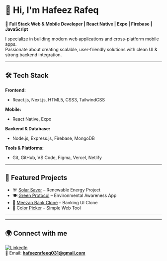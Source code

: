 # 👋 Hi, I'm Hafeez Rafeq  

🚀 **Full Stack Web & Mobile Developer | React Native | Expo | Firebase | JavaScript**  

I specialize in building modern web applications and cross-platform mobile apps.  
Passionate about creating scalable, user-friendly solutions with clean UI & strong backend integration.  

---

## 🛠️ Tech Stack

**Frontend:**  
- React.js, Next.js, HTML5, CSS3, TailwindCSS  

**Mobile:**  
- React Native, Expo  

**Backend & Database:**  
- Node.js, Express.js, Firebase, MongoDB  

**Tools & Platforms:**  
- Git, GitHub, VS Code, Figma, Vercel, Netlify  

---

## 📌 Featured Projects 

- ☀️ [Solar Saver](https://github.com/hafeezrafeeq/solar-saver) – Renewable Energy Project  
- 🍽️ [Green Protocol](https://github.com/hafeezrafeeq/green-protocol) – Environmental Awareness App  
- 🏦 [Meezan Bank Clone](https://github.com/hafeezrafeeq/Meezan-bank-clone) – Banking UI Clone  
- 🎨 [Color Picker](https://github.com/hafeezrafeeq/color-picker) – Simple Web Tool  

---

---



## 🌍 Connect with me  

[![LinkedIn](https://img.shields.io/badge/LinkedIn-0077B5?style=flat&logo=linkedin&logoColor=white)](https://linkedin.com/in/hafeez-rafeeq)  
📧 Email: **hafeezrafeeq031@gmail.com**  
